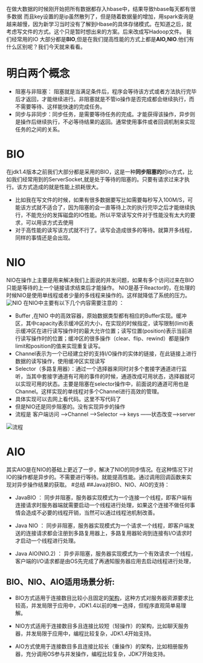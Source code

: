 在做大数据的时候刚开始把所有数据都存入hbase中，结果导致hbase每天都有很多数据 而且key设置的是ip虽然散列了，但是随着数据量的增加，用spark查询是越来越慢，因为新学习当时没有了解到Hbase的具体存储模式。在知道之后，就考虑写文件的方式。这个只是暂时想出来的方案。后来改成写Hadoop文件。
我们经常用的IO 大部分都是**BIO**,但是在我们提高性能的方式上都是**AIO,NIO**.他们有什么区别呢？我们今天就来看看。
# 明白两个概念
 * 阻塞与非阻塞： 阻塞就是当满足条件后，程序会等待该方式或者方法执行完毕后才返回，才能继续进行。非阻塞就是不管io操作是否完成都会继续执行，而不需要等待、这样能快速的完成任务。
* 同步与非同步：同步任务，是需要等待任务的完成。才能获得该操作，异步则是操作后继续执行，不必等待结果的返回。通常使用事件或者回调机制来实现任务的之间的关系。
# BIO
 在jdk1.4版本之前我们大部分都是采用的BIO，这是一种**同步阻塞的**的io方式，比如我们经常用到的ServerSocket,就是处于等待的阻塞的。只要有请求过来才执行。该方式造成的就是性能上损耗很大。
* 比如我在写文件的时候，如果有很多数据要写比如需要每秒写入100M/S，可能该方式就不适合了，因为阻塞的会一直等待上次的执行完毕之后才能继续执行，不能充分的发挥磁盘的IO性能。所以平常读写文件对于性能没有太大的要求，可以用该方式去使用
 * 对于高性能的读写该方式就不行了。读写会造成很多的等待。就算开多线程，同样的事情还是会出现。
# NIO
  NIO在操作上主要是用来解决我们上面说的并发问题，如果有多个访问过来在BIO只能是等待的上一个链接请求结束后才能操作。
 NIO是基于Reactor的，在处理的时候NIO是使用单线程或者少量的多线程来操作的。这样就降低了系统的压力。![NIO](https://upload-images.jianshu.io/upload_images/4237685-40906ba6df814d70.png?imageMogr2/auto-orient/strip%7CimageView2/2/w/1240)
在NIO中主要有以下几个内容需要注意的 ：
* Buffer ,在NIO 中的高效容器，原始数据类型都有相应的Buffer实现。缓冲区，其中capacity表示缓冲区的大小，在实现的时候指定，读写限制(limit)表示缓冲区在进行读写操作时的最大允许位置；读写位置(position)表示当前进行读写操作时的位置；缓冲区的很多操作（clear、flip、rewind）都是操作limit和position的值来实现重复读写。
* Channel表示为一个已经建立好的支持I/O操作的实体的链接，在此链接上进行数据的读写操作，使用缓冲区实现读写
* Selector（多路复用器）：通过一个选择器来同时对多个套接字通道进行监听，当其中套接字通道有可用的事件的时候，通道改成可用状态，选择器就可以实现可用的状态。主要是阻塞在selector操作中，前面说的通道可用也是Channel。这样实现的单线程对多个Channel进行高效的管理。
* 具体实现可以去网上看代码。这里不写代码了
* 但是NIO还是同步阻塞的。没有实现异步的操作
* 流程是 客户端访问 ——>Channel —>Selector ——> keys ——状态改变——>server

![流程](https://upload-images.jianshu.io/upload_images/4237685-702aea4133ad87f0.png?imageMogr2/auto-orient/strip%7CimageView2/2/w/1240)
# AIO
其实AIO是在NIO的基础上更近了一步，解决了NIO的同步情况。在这种情况下对IO的操作都是异步的。不需要进行等待。就能提高性能。通过调用回调函数来实现对异步操作结果的获取。
#总结
##Java对BIO、NIO、AIO的支持：
*  JavaBIO ： 同步并阻塞，服务器实现模式为一个连接一个线程，即客户端有连接请求时服务器端就需要启动一个线程进行处理，如果这个连接不做任何事情会造成不必要的线程开销，当然可以通过线程池机制改善。

*   Java NIO ： 同步非阻塞，服务器实现模式为一个请求一个线程，即客户端发送的连接请求都会注册到多路复用器上，多路复用器轮询到连接有I/O请求时才启动一个线程进行处理。

*   Java AIO(NIO.2) ： 异步非阻塞，服务器实现模式为一个有效请求一个线程，客户端的I/O请求都是由OS先完成了再通知服务器应用去启动线程进行处理，

## BIO、NIO、AIO适用场景分析:
*   BIO方式适用于连接数目比较小且固定的[架构](http://lib.csdn.net/base/architecture "大型网站架构知识库")，这种方式对服务器资源要求比较高，并发局限于应用中，JDK1.4以前的唯一选择，但程序直观简单易理解。
*   NIO方式适用于连接数目多且连接比较短（轻操作）的架构，比如聊天服务器，并发局限于应用中，编程比较复杂，JDK1.4开始支持。

*   AIO方式使用于连接数目多且连接比较长（重操作）的架构，比如相册服务器，充分调用OS参与并发操作，编程比较复杂，JDK7开始支持。
